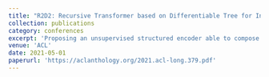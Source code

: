 ```yaml
---
title: "R2D2: Recursive Transformer based on Differentiable Tree for Interpretable Hierarchical Language Modeling"
collection: publications
category: conferences
excerpt: 'Proposing an unsupervised structured encoder able to compose low-level constituents into high-level constituents without gold trees. The learned trees are highly consistent with human-annotated ones. The backbone of the encoder is a neural inside algorithm with heuristic pruning, thus the time and space complexity are both in linear.'
venue: 'ACL'
date: 2021-05-01
paperurl: 'https://aclanthology.org/2021.acl-long.379.pdf'
---
```

